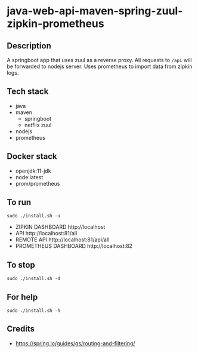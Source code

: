 # java-web-api-maven-spring-zuul-zipkin-prometheus

## Description
A springboot app that uses zuul
as a reverse proxy. All requests
to `/api` will be forwarded to nodejs
server. Uses prometheus to import data
from zipkin logs.

## Tech stack
- java
- maven
  - springboot
  - netflix zuul
- nodejs
- prometheus

## Docker stack
- openjdk:11-jdk
- node:latest
- prom/prometheus

## To run
`sudo ./install.sh -u`
- ZIPKIN DASHBOARD http://localhost
- API http://localhost:81/all
- REMOTE API http://localhost:81/api/all
- PROMETHEUS DASHBOARD http://localhost:82

## To stop
`sudo ./install.sh -d`

## For help
`sudo ./install.sh -h`

## Credits
- https://spring.io/guides/gs/routing-and-filtering/
